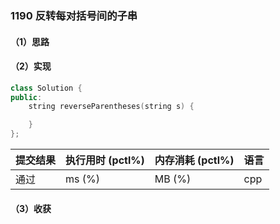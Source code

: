 ### 1190 反转每对括号间的子串

#### （1）思路

#### （2）实现

```cpp
class Solution {
public:
    string reverseParentheses(string s) {

    }
};
```

| 提交结果 | 执行用时 (pctl%) | 内存消耗 (pctl%) | 语言 |
|:---------|:-----------------|:-----------------|:-----|
| 通过     |  ms (%)   |  MB (%)  | cpp  |

#### （3）收获
